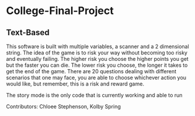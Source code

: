 # College-Final-Project
## Text-Based

This software is built with multiple variables, a scanner and a 2 dimensional string. The idea of the game is to risk your way without becoming too risky and eventually failing. The higher risk you choose the higher points you get but the faster you can die. The lower risk you choose, the longer it takes to get the end of the game. There are 20 questions dealing with different scenarios that one may face, you are able to choose whichever action you would like, but remember, this is a risk and reward game. 

The story mode is the only code that is currently working and able to run

Contributors: Chloee Stephenson, Kolby Spring



